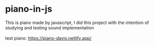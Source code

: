 # piano-in-js
This is piano made by javascript, I did this project with the intention of studying and testing sound implementation
</br>
</br>
test piano: https://piano-davis.netlify.app/
